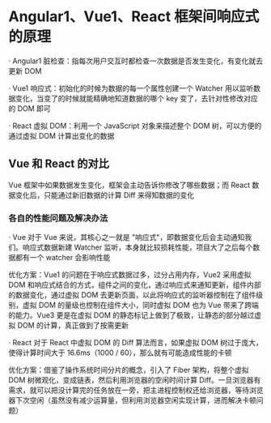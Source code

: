 # Angular1、Vue1、React 框架间响应式的原理

· Angular1
脏检查：指每次用户交互时都检查一次数据是否发生变化，有变化就去更新 DOM

· Vue1
响应式：初始化的时候为数据的每一个属性创建一个 Watcher 用以监听数据变化，当变了的时候就能精确地知道数据的哪个 key 变了，去针对性修改对应的 DOM 即可

· React
虚拟 DOM：利用一个 JavaScript 对象来描述整个 DOM 树，可以方便的通过虚拟 DOM 计算出变化的数据

## Vue 和 React 的对比

Vue 框架中如果数据发生变化，框架会主动告诉你修改了哪些数据；而 React 数据变化后，只能通过新旧数据的计算 Diff 来得知数据的变化

### 各自的性能问题及解决办法

· Vue
对于 Vue 来说，其核心之一就是 "响应式"，即数据变化后会主动通知我们。响应式数据新建 Watcher 监听，本身就比较损耗性能，项目大了之后每个数据都有一个 watcher 会影响性能

优化方案：Vue1 的问题在于响应式数据过多，过分占用内存，Vue2 采用虚拟 DOM 和响应式结合的方式，组件之间的变化，通过响应式来通知更新，组件内部的数据变化，通过虚拟 DOM 去更新页面，以此将响应式的监听器控制在了组件级别，虚拟 DOM 的量级也控制在组件大小，同时虚拟 DOM 也为 Vue 带来了跨端的能力。Vue3 更是在虚拟 DOM 的静态标记上做到了极致，让静态的部分越过虚拟 DOM 的计算，真正做到了按需更新

· React
对于 React 中虚拟 DOM 的 Diff 算法而言，如果虚拟 DOM 树过于庞大，使得计算时间大于 16.6ms（1000 / 60），那么就有可能造成性能的卡顿

优化方案：借鉴了操作系统时间分片的概念，引入了 Fiber 架构，将整个虚拟 DOM 树微观化，变成链表，然后利用浏览器的空闲时间计算 Diff。一旦浏览器有需求，就可以把没计算完的任务放在一旁，把主进程控制权还给浏览器，等待浏览器下次空闲（虽然没有减少运算量，但利用浏览器空闲实现计算，进而解决卡顿问题）

